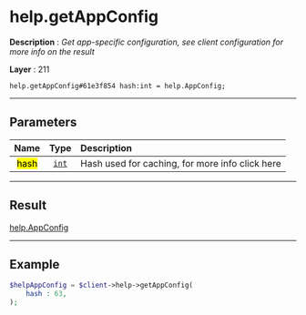 # help.getAppConfig

**Description** : *Get app-specific configuration, see client configuration for more info on the result*

**Layer** : 211

```tl
help.getAppConfig#61e3f854 hash:int = help.AppConfig;
```

---

## Parameters

| Name | Type | Description |
| :---: | :---: | :--- |
| <mark>hash</mark> | [`int`](type/int) | Hash used for caching, for more info click here |

---

## Result

[help.AppConfig](type/help.AppConfig)

---

## Example

```php
$helpAppConfig = $client->help->getAppConfig(
	hash : 63,
);
```
